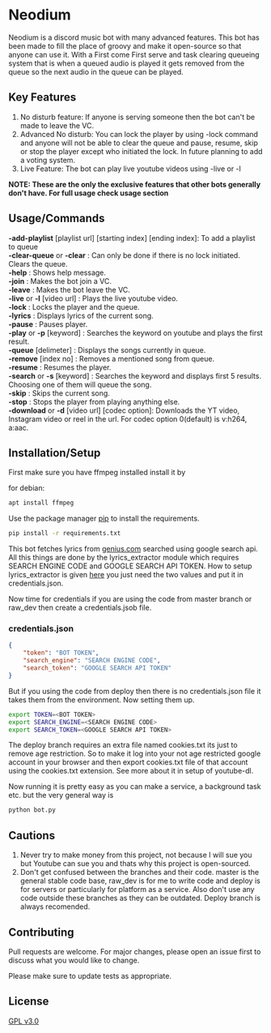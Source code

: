 # Neodium

Neodium is a discord music bot with many advanced features. This bot has been made to fill the place of groovy and make it open-source so that anyone can use it. With a First come First serve and task clearing queueing system that is when a queued audio is played it gets removed from the queue so the next audio in the queue can be played.

## Key Features

1. No disturb feature: If anyone is serving someone then the bot can't be made to leave the VC.
2. Advanced No disturb: You can lock the player by using -lock command and anyone will not be able to clear the queue and pause, resume, skip or stop the player except who initiated the lock. In future planning to add a voting system.
3. Live Feature: The bot can play live youtube videos using -live or -l <youtube live url> 

**NOTE: These are the only the exclusive features that other bots generally don't have. For full usage check usage section**

## Usage/Commands

**-add-playlist** [playlist url] [starting index] [ending index]: To add a playlist to queue  
**-clear-queue** or **-clear** : Can only be done if there is no lock initiated. Clears the queue.  
**-help** : Shows help message.  
**-join** : Makes the bot join a VC.         
**-leave** : Makes the bot leave the VC.  
**-live** or **-l** [video url] : Plays the live youtube video.   
**-lock** : Locks the player and the queue.  
**-lyrics** : Displays lyrics of the current song.  
**-pause** : Pauses player.  
**-play** or **-p** [keyword] : Searches the keyword on youtube and plays the first result.   
**-queue** [delimeter] : Displays the songs currently in queue.  
**-remove** [index no] : Removes a mentioned song from queue.       
**-resume** : Resumes the player.  
**-search** or **-s** [keyword] : Searches the keyword and displays first 5 results. Choosing one of them will queue the song.    
**-skip** : Skips the current song.  
**-stop** : Stops the player from playing anything else.  
**-download** or **-d** [video url] [codec option]: Downloads the YT video, Instagram video or reel in the url. For codec option 0(default) is v:h264, a:aac.  

## Installation/Setup

First make sure you have ffmpeg installed install it by

for debian:
```bash
apt install ffmpeg
```

Use the package manager [pip](https://pip.pypa.io/en/stable/) to install the requirements.

```bash
pip install -r requirements.txt
```

This bot fetches lyrics from [genius.com](https://genius.com) searched using google search api. All this things are done by the lyrics_extractor module which requires SEARCH ENGINE CODE and GOOGLE SEARCH API TOKEN. How to setup lyrics_extractor is given [here](https://www.geeksforgeeks.org/create-a-gui-to-extract-lyrics-from-song-using-python/) you just need the two values and put it in credentials.json.

Now time for credentials if you are using the code from master branch or raw_dev then create a credentials.jsob file.

### credentials.json
```json
{
    "token": "BOT TOKEN",
    "search_engine": "SEARCH ENGINE CODE",
    "search_token": "GOOGLE SEARCH API TOKEN"
}
```
But if you using the code from deploy then there is no credentials.json file it takes them from the environment. Now setting them up.

```bash
export TOKEN=<BOT TOKEN>
export SEARCH_ENGINE=<SEARCH ENGINE CODE>
export SEARCH_TOKEN=<GOOGLE SEARCH API TOKEN>
```

The deploy branch requires an extra file named cookies.txt its just to remove age restriction. So to make it log into your not age restricted google account in your browser and then export cookies.txt file of that account using the cookies.txt extension. See more about it in setup of youtube-dl.

Now running it is pretty easy as you can make a service, a background task etc. but the very general way is 

```bash
python bot.py
```

## Cautions

1. Never try to make money from this project, not because I will sue you but Youtube can sue you and thats why this project is open-sourced.
2. Don't get confused between the branches and their code. master is the general stable code base, raw_dev is for me to write code and deploy is for servers or particularly for platform as a service. Also don't use any code outside these branches as they can be outdated. Deploy branch is always recomended.

## Contributing
Pull requests are welcome. For major changes, please open an issue first to discuss what you would like to change.

Please make sure to update tests as appropriate.

## License
[GPL v3.0](https://github.com/pritam20ps05/neodium/blob/proj-info/LICENSE)
